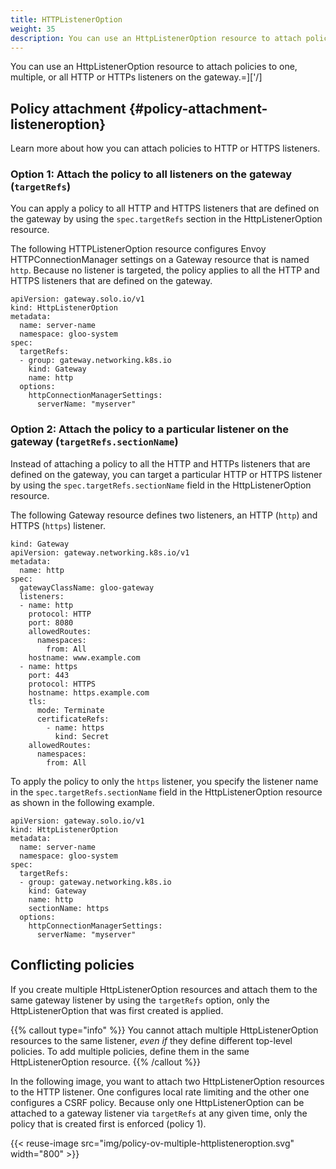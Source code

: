 ```yaml
---
title: HTTPListenerOption
weight: 35
description: You can use an HttpListenerOption resource to attach policies to one, multiple, or all HTTP or HTTPs listeners on the gateway. 
---
```


You can use an HttpListenerOption resource to attach policies to one, multiple, or all HTTP or HTTPs listeners on the gateway.=]['/]

## Policy attachment {#policy-attachment-listeneroption}

Learn more about how you can attach policies to HTTP or HTTPS listeners. 

### Option 1: Attach the policy to all listeners on the gateway (`targetRefs`)

You can apply a policy to all HTTP and HTTPS listeners that are defined on the gateway by using the `spec.targetRefs` section in the HttpListenerOption resource. 

The following HTTPListenerOption resource configures Envoy HTTPConnectionManager settings on a Gateway resource that is named `http`. Because no listener is targeted, the policy applies to all the HTTP and HTTPS listeners that are defined on the gateway. 

```console {hl_lines=[7,8,9,10]} 
apiVersion: gateway.solo.io/v1
kind: HttpListenerOption
metadata:
  name: server-name
  namespace: gloo-system
spec:
  targetRefs:
  - group: gateway.networking.k8s.io
    kind: Gateway
    name: http
  options:
    httpConnectionManagerSettings:
      serverName: "myserver"
```


### Option 2: Attach the policy to a particular listener on the gateway (`targetRefs.sectionName`)

Instead of attaching a policy to all the HTTP and HTTPs listeners that are defined on the gateway, you can target a particular HTTP or HTTPS listener by using the `spec.targetRefs.sectionName` field in the HttpListenerOption resource. 

The following Gateway resource defines two listeners, an HTTP (`http`) and HTTPS (`https`) listener. 

```console {hl_lines=[8,15]} 
kind: Gateway
apiVersion: gateway.networking.k8s.io/v1
metadata:
  name: http
spec:
  gatewayClassName: gloo-gateway
  listeners:
  - name: http
    protocol: HTTP
    port: 8080
    allowedRoutes:
      namespaces:
        from: All
    hostname: www.example.com
  - name: https
    port: 443
    protocol: HTTPS
    hostname: https.example.com
    tls:
      mode: Terminate
      certificateRefs:
        - name: https
          kind: Secret
    allowedRoutes:
      namespaces:
        from: All
```

To apply the policy to only the `https` listener, you specify the listener name in the `spec.targetRefs.sectionName` field in the HttpListenerOption resource as shown in the following example. 

```console {hl_lines=[11]} 
apiVersion: gateway.solo.io/v1
kind: HttpListenerOption
metadata:
  name: server-name
  namespace: gloo-system
spec:
  targetRefs:
  - group: gateway.networking.k8s.io
    kind: Gateway
    name: http
    sectionName: https
  options:
    httpConnectionManagerSettings:
      serverName: "myserver"
```


## Conflicting policies

If you create multiple HttpListenerOption resources and attach them to the same gateway listener by using the `targetRefs` option, only the HttpListenerOption that was first created is applied. 

{{% callout type="info" %}}
You cannot attach multiple HttpListenerOption resources to the same listener, *even if* they define different top-level policies. To add multiple policies, define them in the same HttpListenerOption resource.
{{% /callout %}}

In the following image, you want to attach two HttpListenerOption resources to the HTTP listener. One configures local rate limiting and the other one configures a CSRF policy. Because only one HttpListenerOption can be attached to a gateway listener via `targetRefs` at any given time, only the policy that is created first is enforced (policy 1). 

{{< reuse-image src="img/policy-ov-multiple-httplisteneroption.svg" width="800" >}}